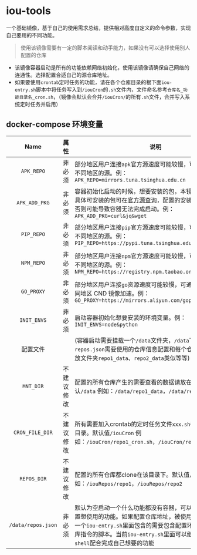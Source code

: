 # iou-tools

一个基础镜像，基于自己的使用需求总结，提供相对高度自定义的命令参数，实现自己要用的不同功能。
> 使用该镜像需要有一定的脚本阅读和动手能力，如果没有可以选择使用别人配置的仓库
- 该镜像容器启动是所有的功能依赖网络初始化，使用该镜像请确保自己网络的连通性。选择配置合适自己的源仓库地址。
- 如果要使用`crontab`定时任务的功能，请在各个仓库目录的根下面`iou-entry.sh`脚本中将任务写入到`/iouCron`的`.sh`文件内，文件命名参考`仓库名_功能目录名_cron.sh`，（镜像会默认会合并`/iouCron/`的所有`.sh`文件，合并写入系统定时任务并启用）
## docker-compose 环境变量

| Name |属性|说明|
| :---------: | ---- | ------------------------------------------------------------ |
| `APK_REPO` | 非必须 |部分地区用户连接`apk`官方源速度可能较慢，可通过此变量更换不同地区的源。例：`APK_REPO=mirrors.tuna.tsinghua.edu.cn`|
| `APK_ADD_PKG` | 非必须 |容器初始化启动的时候，想要安装的包，本镜像基于`alpine`，具体可安装的包可在[官方源查询](https://pkgs.alpinelinux.org/packages)，配置的安装包请确定正确，否则可能导致容器无法完成启动。例：`APK_ADD_PKG=curl&jq&wget`|
| `PIP_REPO` | 非必须 |部分地区用户连接`pip`官方源速度可能较慢，可通过此变量更换不同地区的源。例：`PIP_REPO=https://pypi.tuna.tsinghua.edu.cn/simple`|
| `NPM_REPO` | 非必须 |部分地区用户连接`npm`官方源速度可能较慢，可通过此变量更换不同地区的源。例：`NPM_REPO=https://registry.npm.taobao.org`|
| `GO_PROXY` | 非必须 |部分地区用户连接`go`资源速度可能较慢，可通过此变量更换不同地区 CND 镜像加速。例：`GO_PROXY=https://mirrors.aliyun.com/goproxy/`|
| `INIT_ENVS` | 非必须 |启动容器初始化想要安装的环境变量。例：`INIT_ENVS=node&python`|
|配置文件||(容器启动需要挂载一个`/data`文件夹，`/data`下面有`repos.json`需要使用的仓库信息配置和每个仓库对应的数据存放文件夹`repo1_data`、`repo2_data`类似等等)|
| `MNT_DIR` | 不建议修改 |配置的所有仓库产生的需要查看的数据请放在该目录下。默认`/data` 例如：`/data/repo1_data`，`/data/repo2`|
| `CRON_FILE_DIR` | 不建议修改 |所有需要加入crontab的定时任务文件`xxx.sh`都需要生成在该目录。默认值`/iouCron` 例如：`/iouCron/repo1_cron.sh`，`/iouCron/repo2_cronlist.sh`|
| `REPOS_DIR` | 不建议修改 |配置的所有仓库都clone在该目录下。默认值`/iouRepos` 例如：`/iouRepos/repo1`，`/iouRepos/repo2`|
| `/data/repos.json` | 非必须 |默认为空启动一个什么功能都没有容器，可以手动进入容器配置想使用的功能。如果配置仓库地址，被使用仓库根需要包含一个`iou-entry.sh`里面包含的需要包含配置环境启动使用该仓库指令的脚本。当前`iou-entry.sh`里面可以继续嵌套调用`shell`配合完成自己想要的功能|

